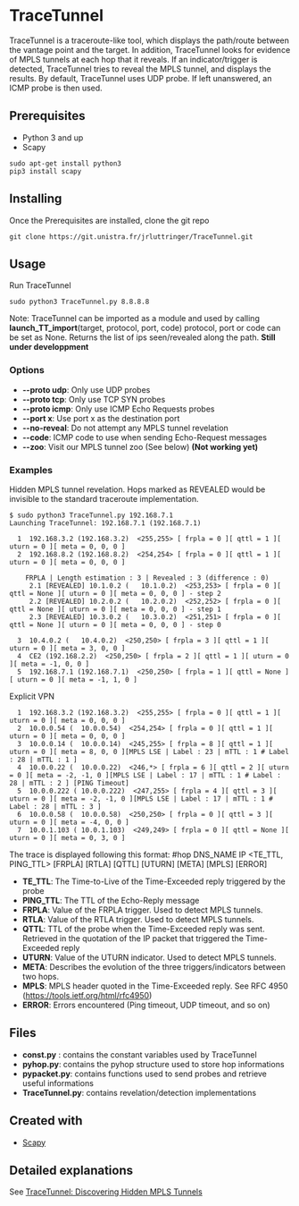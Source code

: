 # TraceTunnel

TraceTunnel is a traceroute-like tool, which displays the path/route between the
vantage point and the target. In addition, TraceTunnel looks for evidence of MPLS tunnels
at each hop that it reveals. If an indicator/trigger is detected, TraceTunnel tries to reveal
the MPLS tunnel, and displays the results.
By default, TraceTunnel uses UDP probe. If left unanswered, an ICMP probe is then used.

## Prerequisites
* Python 3 and up
* Scapy

```
sudo apt-get install python3
pip3 install scapy
```

## Installing

Once the Prerequisites are installed, clone the git repo

```
git clone https://git.unistra.fr/jrluttringer/TraceTunnel.git
```

##  Usage
Run TraceTunnel
```
sudo python3 TraceTunnel.py 8.8.8.8
```
Note: TraceTunnel can be imported as a module and used by calling
 **launch_TT_import**(target, protocol, port, code)
protocol, port or code can be set as None. Returns the list of ips seen/revealed along the path. **Still under developpment**

### Options
* **--proto udp**: Only use UDP probes
* **--proto tcp**: Only use TCP SYN probes
* **--proto icmp**: Only use ICMP Echo Requests probes
* **--port x**: Use port x as the destination port
* **--no-reveal**: Do not attempt any MPLS tunnel revelation
* **--code**: ICMP code to use when sending Echo-Request messages
* **--zoo**: Visit our MPLS tunnel zoo (See below) **(Not working yet)**

### Examples
Hidden MPLS tunnel revelation.
Hops marked as REVEALED would be invisible to the standard traceroute implementation.
```
$ sudo python3 TraceTunnel.py 192.168.7.1
Launching TraceTunnel: 192.168.7.1 (192.168.7.1)

  1  192.168.3.2 (192.168.3.2)  <255,255> [ frpla = 0 ][ qttl = 1 ][ uturn = 0 ][ meta = 0, 0, 0 ]
  2  192.168.8.2 (192.168.8.2)  <254,254> [ frpla = 0 ][ qttl = 1 ][ uturn = 0 ][ meta = 0, 0, 0 ]

    FRPLA | Length estimation : 3 | Revealed : 3 (difference : 0)
     2.1 [REVEALED] 10.1.0.2 (   10.1.0.2)  <253,253> [ frpla = 0 ][ qttl = None ][ uturn = 0 ][ meta = 0, 0, 0 ] - step 2
     2.2 [REVEALED] 10.2.0.2 (   10.2.0.2)  <252,252> [ frpla = 0 ][ qttl = None ][ uturn = 0 ][ meta = 0, 0, 0 ] - step 1
     2.3 [REVEALED] 10.3.0.2 (   10.3.0.2)  <251,251> [ frpla = 0 ][ qttl = None ][ uturn = 0 ][ meta = 0, 0, 0 ] - step 0

  3  10.4.0.2 (   10.4.0.2)  <250,250> [ frpla = 3 ][ qttl = 1 ][ uturn = 0 ][ meta = 3, 0, 0 ]
  4  CE2 (192.168.2.2)  <250,250> [ frpla = 2 ][ qttl = 1 ][ uturn = 0 ][ meta = -1, 0, 0 ]
  5  192.168.7.1 (192.168.7.1)  <250,250> [ frpla = 1 ][ qttl = None ][ uturn = 0 ][ meta = -1, 1, 0 ]
  ```
  Explicit VPN
  ```
    1  192.168.3.2 (192.168.3.2)  <255,255> [ frpla = 0 ][ qttl = 1 ][ uturn = 0 ][ meta = 0, 0, 0 ]
    2  10.0.0.54 (  10.0.0.54)  <254,254> [ frpla = 0 ][ qttl = 1 ][ uturn = 0 ][ meta = 0, 0, 0 ]
    3  10.0.0.14 (  10.0.0.14)  <245,255> [ frpla = 8 ][ qttl = 1 ][ uturn = 0 ][ meta = 8, 0, 0 ][MPLS LSE | Label : 23 | mTTL : 1 # Label : 28 | mTTL : 1 ]
    4  10.0.0.22 (  10.0.0.22)  <246,*> [ frpla = 6 ][ qttl = 2 ][ uturn = 0 ][ meta = -2, -1, 0 ][MPLS LSE | Label : 17 | mTTL : 1 # Label : 28 | mTTL : 2 ] [PING Timeout]
    5  10.0.0.222 ( 10.0.0.222)  <247,255> [ frpla = 4 ][ qttl = 3 ][ uturn = 0 ][ meta = -2, -1, 0 ][MPLS LSE | Label : 17 | mTTL : 1 # Label : 28 | mTTL : 3 ]
    6  10.0.0.58 (  10.0.0.58)  <250,250> [ frpla = 0 ][ qttl = 3 ][ uturn = 0 ][ meta = -4, 0, 0 ]
    7  10.0.1.103 ( 10.0.1.103)  <249,249> [ frpla = 0 ][ qttl = None ][ uturn = 0 ][ meta = 0, 3, 0 ]
  ```
  The trace is displayed following this format:
  #hop DNS_NAME   IP <TE_TTL, PING_TTL> [FRPLA] [RTLA] [QTTL] [UTURN] [META] [MPLS] [ERROR]

* **TE_TTL**: The Time-to-Live of the Time-Exceeded reply triggered by the probe
* **PING_TTL**: The TTL of the Echo-Reply message
* **FRPLA**: Value of the FRPLA trigger. Used to detect MPLS tunnels.
* **RTLA**: Value of the RTLA trigger. Used to detect MPLS tunnels.
* **QTTL**: TTL of the probe when the Time-Exceeded reply was sent. Retrieved in the quotation of the IP packet that triggered the Time-Exceeded reply
* **UTURN**: Value of the UTURN indicator. Used to detect MPLS tunnels.
* **META**: Describes the evolution of the three triggers/indicators between two hops.
* **MPLS**: MPLS header quoted in the Time-Exceeded reply. See RFC 4950 (https://tools.ietf.org/html/rfc4950)
* **ERROR**: Errors encountered (Ping timeout, UDP timeout, and so on)

## Files
* **const.py** : contains the constant variables used by TraceTunnel
* **pyhop.py**: contains the pyhop structure used to store hop informations
* **pypacket.py**: contains functions used to send probes and retrieve useful informations
* **TraceTunnel.py**: contains revelation/detection implementations
## Created with
* [Scapy](https://github.com/secdev/scapy)

## Detailed explanations
See [TraceTunnel: Discovering Hidden MPLS Tunnels](https://drive.google.com/open?id=1p_23qiWnqE4gU4-KS-obQZJI07LjNyQ4)
